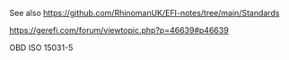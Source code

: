 See also https://github.com/RhinomanUK/EFI-notes/tree/main/Standards

https://gerefi.com/forum/viewtopic.php?p=46639#p46639

OBD ISO 15031-5

